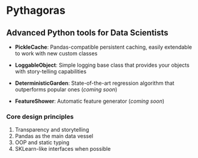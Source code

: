 # Pythagoras
## Advanced Python tools for Data Scientists

* **PickleCache**: Pandas-compatible persistent caching, easily extendable to work with new custom classes

* **LoggableObject**: Simple logging base class that provides your objects with story-telling capabilities

* **DeterministicGarden**: State-of-the-art regression algorithm that outperforms popular ones (*coming soon*)

* **FeatureShower**: Automatic feature generator (*coming soon*) 


### Core design principles 

1. Transparency and storytelling
2. Pandas as the main data vessel
3. OOP and static typing 
4. SKLearn-like interfaces when possible